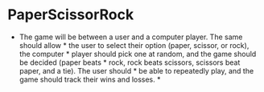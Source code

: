 # PaperScissorRock
 * The game will be between a user and a computer player. The same should allow  * the user to select their option (paper, scissor, or rock), the computer  * player should pick one at random, and the game should be decided (paper beats  * rock, rock beats scissors, scissors beat paper, and a tie). The user should  * be able to repeatedly play, and the game should track their wins and losses.  * 
